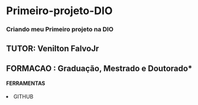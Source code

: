 # Primeiro-projeto-DIO
### **Criando meu Primeiro projeto na DIO**  


## TUTOR: Venilton FalvoJr
## FORMACAO : Graduação, Mestrado e Doutorado*


#### FERRAMENTAS 

<li> GITHUB </li>

